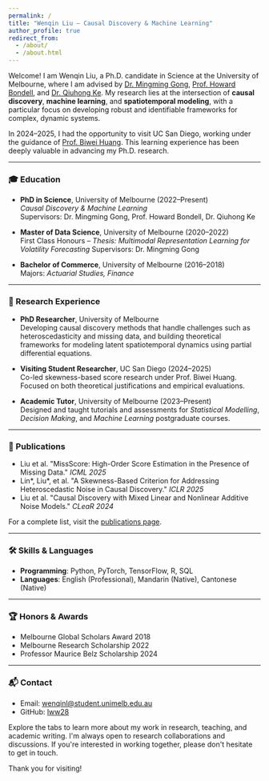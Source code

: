 ```yaml
---
permalink: /
title: "Wenqin Liu – Causal Discovery & Machine Learning"
author_profile: true
redirect_from:
  - /about/
  - /about.html
---
```



Welcome! I am Wenqin Liu, a Ph.D. candidate in Science at the University of Melbourne, where I am advised by [Dr. Mingming Gong](https://mingming-gong.github.io/), [Prof. Howard Bondell](https://findanexpert.unimelb.edu.au/profile/600991-howard-bondell), and [Dr. Qiuhong Ke](https://research.monash.edu/en/persons/qiuhong-ke). My research lies at the intersection of **causal discovery**, **machine learning**, and **spatiotemporal modeling**, with a particular focus on developing robust and identifiable frameworks for complex, dynamic systems.

In 2024–2025, I had the opportunity to visit UC San Diego, working under the guidance of [Prof. Biwei Huang](https://biweihuang.com). This learning experience has been deeply valuable in advancing my Ph.D. research.

---

### 🎓 Education
- **PhD in Science**, University of Melbourne (2022–Present)  
  *Causal Discovery & Machine Learning*  
  Supervisors: Dr. Mingming Gong, Prof. Howard Bondell, Dr. Qiuhong Ke

- **Master of Data Science**, University of Melbourne (2020–2022)  
  First Class Honours – *Thesis: Multimodal Representation Learning for Volatility Forecasting*
  Supervisors: Dr. Mingming Gong
  
- **Bachelor of Commerce**, University of Melbourne (2016–2018)  
  Majors: *Actuarial Studies, Finance*

---

### 🧪 Research Experience
- **PhD Researcher**, University of Melbourne  
  Developing causal discovery methods that handle challenges such as heteroscedasticity and missing data, and building theoretical frameworks for modeling latent spatiotemporal dynamics using partial differential equations.

- **Visiting Student Researcher**, UC San Diego (2024–2025)  
  Co-led skewness-based score research under Prof. Biwei Huang. Focused on both theoretical justifications and empirical evaluations.

- **Academic Tutor**, University of Melbourne (2023–Present)  
  Designed and taught tutorials and assessments for *Statistical Modelling*, *Decision Making*, and *Machine Learning* postgraduate courses.

---

### 📄 Publications
- Liu et al. "MissScore: High-Order Score Estimation in the Presence of Missing Data." *ICML 2025*
- Lin\*, Liu\*, et al. "A Skewness-Based Criterion for Addressing Heteroscedastic Noise in Causal Discovery." *ICLR 2025*
- Liu et al. "Causal Discovery with Mixed Linear and Nonlinear Additive Noise Models." *CLeaR 2024*

For a complete list, visit the [publications page](/publications).

---

### 🛠 Skills & Languages
- **Programming**: Python, PyTorch, TensorFlow, R, SQL
- **Languages**: English (Professional), Mandarin (Native), Cantonese (Native)

---

### 🏆 Honors & Awards
- Melbourne Global Scholars Award 2018
- Melbourne Research Scholarship 2022
- Professor Maurice Belz Scholarship 2024

---

### 📬 Contact
- Email: [wenqinl@student.unimelb.edu.au](mailto:wenqinl@student.unimelb.edu.au)
- GitHub: [lww28](https://github.com/lww28)

Explore the tabs to learn more about my work in research, teaching, and academic writing. I'm always open to research collaborations and discussions. If you're interested in working together, please don't hesitate to get in touch.

Thank you for visiting!


